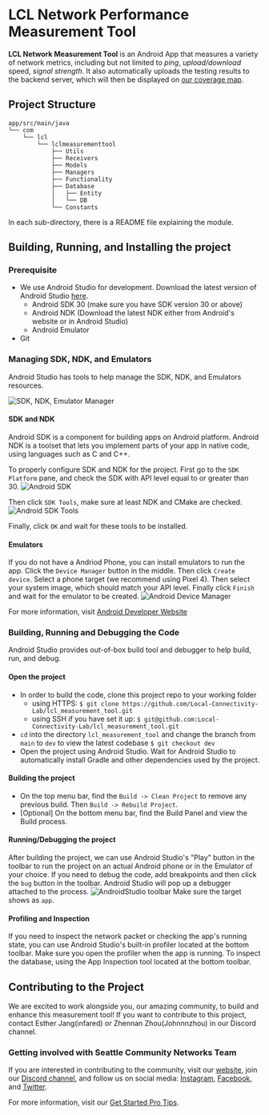 # LCL Network Performance Measurement Tool

**LCL Network Measurement Tool** is an Android App that measures a variety of network metrics, including but not limited to *ping*, *upload/download* speed, *signal strength*.
It also automatically uploads the testing results to the backend server, which will then be displayed on [our coverage map](https://coverage.seattlecommunitynetwork.org/).

## Project Structure
```
app/src/main/java
└── com
    └── lcl
        └── lclmeasurementtool
            ├── Utils
            ├── Receivers
            ├── Models
            ├── Managers
            ├── Functionality
            ├── Database
            │   ├── Entity
            │   └── DB
            └── Constants
```

In each sub-directory, there is a README file explaining the module. 


## Building, Running, and Installing the project
### Prerequisite
* We use Android Studio for development. Download the latest version of Android Studio [here](https://developer.android.com/studio).
  * Android SDK 30 (make sure you have SDK version 30 or above)
  * Android NDK    (Download the latest NDK either from Android's website or in Android Studio)
  * Android Emulator
* Git

### Managing SDK, NDK, and Emulators
Android Studio has tools to help manage the SDK, NDK, and Emulators resources.

![SDK, NDK, Emulator Manager](docs/img/sdk_ndk_emulator.png)

#### SDK and NDK
Android SDK is a component for building apps on Android platform.
Android NDK is a toolset that lets you implement parts of your app in native code, using languages such as C and C++.

To properly configure SDK and NDK for the project. First go to the `SDK Platform` pane, and check the SDK with API level equal to or greater than 30.
![Android SDK](docs/img/android_sdk.png)

Then click `SDK Tools`, make sure at least NDK and CMake are checked. 
![Android SDK Tools](docs/img/android_sdk_tools.png)

Finally, click `OK` and wait for these tools to be installed.

#### Emulators
If you do not have a Andriod Phone, you can install emulators to run the app. Click the `Device Manager` button in the middle. Then click `Create device`.
Select a phone target (we recommend using Pixel 4). Then select your system image, which should match your API level. Finally click `Finish` and wait for the emulator to be created.
![Android Device Manager](docs/img/device_manager.png)

For more information, visit [Android Developer Website](https://developer.android.com/studio/releases/platforms)

### Building, Running and Debugging the Code
Android Studio provides out-of-box build tool and debugger to help build, run, and debug.

#### Open the project
* In order to build the code, clone this project repo to your working folder 
  * using HTTPS: `$ git clone https://github.com/Local-Connectivity-Lab/lcl_measurement_tool.git`
  * using SSH if you have set it up: `$ git@github.com:Local-Connectivity-Lab/lcl_measurement_tool.git`
* `cd` into the directory `lcl_measurement_tool` and change the branch from `main` to `dev` to view the latest codebase `$ git checkout dev`
* Open the project using Android Studio. Wait for Android Studio to automatically install Gradle and other dependencies used by the project.

#### Building the project
* On the top menu bar, find the `Build -> Clean Project` to remove any previous build. Then `Build -> Rebuild Project`.
* [Optional] On the bottom menu bar, find the Build Panel and view the Build process.

#### Running/Debugging the project
After building the project, we can use Android Studio's "Play" button in the toolbar to run the project on an actual Android phone or in the Emulator of your choice.
If you need to debug the code, add breakpoints and then click the `bug` button in the toolbar. Android Studio will pop up a debugger attached to the process. 
![AndroidStudio toolbar](docs/img/androidstudio_tool_bar.png) Make sure the target shows as `app`. 

#### Profiling and Inspection
If you need to inspect the network packet or checking the app's running state, you can use Android Studio's built-in profiler located at the bottom toolbar.
Make sure you open the profiler when the app is running. To inspect the database, using the App Inspection tool located at the bottom toolbar.


## Contributing to the Project
We are excited to work alongside you, our amazing community, to build and enhance this measurement tool! If you want to contribute to this project, contact Esther Jang(infared) or Zhennan Zhou(Johnnnzhou) in our Discord channel. 

### Getting involved with Seattle Community Networks Team
If you are interested in contributing to the community, visit our [website](https://seattlecommunitynetwork.org/), join our [Discord channel](https://discord.gg/sZkK5RpeCE),
and follow us on social media: [Instagram](https://instagram.com/seattlecommnet), [Facebook](https://facebook.com/seattlecommnet), and [Twitter](https://twitter.com/seattlecommnet).

For more information, visit our [Get Started Pro Tips](https://docs.seattlecommunitynetwork.org/get-started.html).





